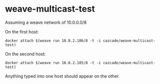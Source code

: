 weave-multicast-test
====================

Assuming a weave network of 10.0.0.0/8

On the first host:

    docker attach $(weave run 10.0.2.106/8 -t -i cazcade/weave-multicast-test)
  
On the second host:

    docker attach $(weave run 10.0.2.105/8 -t -i cazcade/weave-multicast-test)
  
Anything typed into one host should appear on the other.


